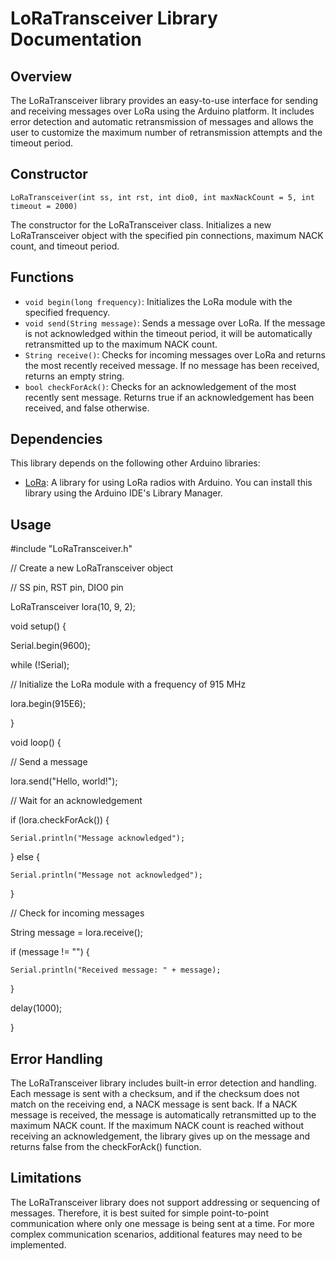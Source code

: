 # LoRaTransceiver Library Documentation

## Overview

The LoRaTransceiver library provides an easy-to-use interface for sending and receiving messages over LoRa using the Arduino platform. It includes error detection and automatic retransmission of messages and allows the user to customize the maximum number of retransmission attempts and the timeout period.

## Constructor

`LoRaTransceiver(int ss, int rst, int dio0, int maxNackCount = 5, int timeout = 2000)`

The constructor for the LoRaTransceiver class. Initializes a new LoRaTransceiver object with the specified pin connections, maximum NACK count, and timeout period.

## Functions

- `void begin(long frequency)`: Initializes the LoRa module with the specified frequency.
- `void send(String message)`: Sends a message over LoRa. If the message is not acknowledged within the timeout period, it will be automatically retransmitted up to the maximum NACK count.
- `String receive()`: Checks for incoming messages over LoRa and returns the most recently received message. If no message has been received, returns an empty string.
- `bool checkForAck()`: Checks for an acknowledgement of the most recently sent message. Returns true if an acknowledgement has been received, and false otherwise.

## Dependencies

This library depends on the following other Arduino libraries:

- [LoRa](https://github.com/sandeepmistry/arduino-LoRa): A library for using LoRa radios with Arduino. You can install this library using the Arduino IDE's Library Manager.

## Usage

#include "LoRaTransceiver.h"

// Create a new LoRaTransceiver object

// SS pin, RST pin, DIO0 pin

LoRaTransceiver lora(10, 9, 2);


void setup() {

  Serial.begin(9600);
  
  while (!Serial);
  
  // Initialize the LoRa module with a frequency of 915 MHz
  
  lora.begin(915E6);
  
}


void loop() {

  // Send a message
  
  lora.send("Hello, world!");
  
  // Wait for an acknowledgement
  
  if (lora.checkForAck()) {
  
    Serial.println("Message acknowledged");
    
  } else {
  
    Serial.println("Message not acknowledged");
    
  }
  
  // Check for incoming messages
  
  String message = lora.receive();
  
  if (message != "") {
  
    Serial.println("Received message: " + message);
    
  }
  
  delay(1000);
  
}


## Error Handling
The LoRaTransceiver library includes built-in error detection and handling. Each message is sent with a checksum, and if the checksum does not match on the receiving end, a NACK message is sent back. If a NACK message is received, the message is automatically retransmitted up to the maximum NACK count. If the maximum NACK count is reached without receiving an acknowledgement, the library gives up on the message and returns false from the checkForAck() function.

## Limitations
The LoRaTransceiver library does not support addressing or sequencing of messages. Therefore, it is best suited for simple point-to-point communication where only one message is being sent at a time. For more complex communication scenarios, additional features may need to be implemented.
